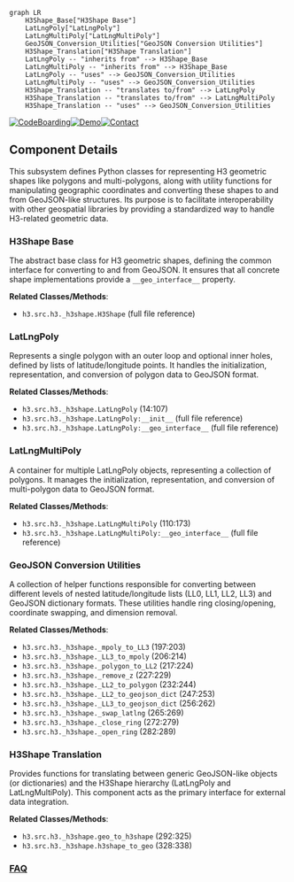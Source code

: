 ```mermaid
graph LR
    H3Shape_Base["H3Shape Base"]
    LatLngPoly["LatLngPoly"]
    LatLngMultiPoly["LatLngMultiPoly"]
    GeoJSON_Conversion_Utilities["GeoJSON Conversion Utilities"]
    H3Shape_Translation["H3Shape Translation"]
    LatLngPoly -- "inherits from" --> H3Shape_Base
    LatLngMultiPoly -- "inherits from" --> H3Shape_Base
    LatLngPoly -- "uses" --> GeoJSON_Conversion_Utilities
    LatLngMultiPoly -- "uses" --> GeoJSON_Conversion_Utilities
    H3Shape_Translation -- "translates to/from" --> LatLngPoly
    H3Shape_Translation -- "translates to/from" --> LatLngMultiPoly
    H3Shape_Translation -- "uses" --> GeoJSON_Conversion_Utilities
```
[![CodeBoarding](https://img.shields.io/badge/Generated%20by-CodeBoarding-9cf?style=flat-square)](https://github.com/CodeBoarding/GeneratedOnBoardings)[![Demo](https://img.shields.io/badge/Try%20our-Demo-blue?style=flat-square)](https://www.codeboarding.org/demo)[![Contact](https://img.shields.io/badge/Contact%20us%20-%20contact@codeboarding.org-lightgrey?style=flat-square)](mailto:contact@codeboarding.org)

## Component Details

This subsystem defines Python classes for representing H3 geometric shapes like polygons and multi-polygons, along with utility functions for manipulating geographic coordinates and converting these shapes to and from GeoJSON-like structures. Its purpose is to facilitate interoperability with other geospatial libraries by providing a standardized way to handle H3-related geometric data.

### H3Shape Base
The abstract base class for H3 geometric shapes, defining the common interface for converting to and from GeoJSON. It ensures that all concrete shape implementations provide a `__geo_interface__` property.


**Related Classes/Methods**:

- `h3.src.h3._h3shape.H3Shape` (full file reference)


### LatLngPoly
Represents a single polygon with an outer loop and optional inner holes, defined by lists of latitude/longitude points. It handles the initialization, representation, and conversion of polygon data to GeoJSON format.


**Related Classes/Methods**:

- `h3.src.h3._h3shape.LatLngPoly` (14:107)
- `h3.src.h3._h3shape.LatLngPoly:__init__` (full file reference)
- `h3.src.h3._h3shape.LatLngPoly:__geo_interface__` (full file reference)


### LatLngMultiPoly
A container for multiple LatLngPoly objects, representing a collection of polygons. It manages the initialization, representation, and conversion of multi-polygon data to GeoJSON format.


**Related Classes/Methods**:

- `h3.src.h3._h3shape.LatLngMultiPoly` (110:173)
- `h3.src.h3._h3shape.LatLngMultiPoly:__geo_interface__` (full file reference)


### GeoJSON Conversion Utilities
A collection of helper functions responsible for converting between different levels of nested latitude/longitude lists (LL0, LL1, LL2, LL3) and GeoJSON dictionary formats. These utilities handle ring closing/opening, coordinate swapping, and dimension removal.


**Related Classes/Methods**:

- `h3.src.h3._h3shape._mpoly_to_LL3` (197:203)
- `h3.src.h3._h3shape._LL3_to_mpoly` (206:214)
- `h3.src.h3._h3shape._polygon_to_LL2` (217:224)
- `h3.src.h3._h3shape._remove_z` (227:229)
- `h3.src.h3._h3shape._LL2_to_polygon` (232:244)
- `h3.src.h3._h3shape._LL2_to_geojson_dict` (247:253)
- `h3.src.h3._h3shape._LL3_to_geojson_dict` (256:262)
- `h3.src.h3._h3shape._swap_latlng` (265:269)
- `h3.src.h3._h3shape._close_ring` (272:279)
- `h3.src.h3._h3shape._open_ring` (282:289)


### H3Shape Translation
Provides functions for translating between generic GeoJSON-like objects (or dictionaries) and the H3Shape hierarchy (LatLngPoly and LatLngMultiPoly). This component acts as the primary interface for external data integration.


**Related Classes/Methods**:

- `h3.src.h3._h3shape.geo_to_h3shape` (292:325)
- `h3.src.h3._h3shape.h3shape_to_geo` (328:338)




### [FAQ](https://github.com/CodeBoarding/GeneratedOnBoardings/tree/main?tab=readme-ov-file#faq)